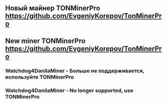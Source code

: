 ## Новый майнер TONMinerPro https://github.com/EvgeniyKorepov/TonMinerPro
## New miner TONMinerPro https://github.com/EvgeniyKorepov/TonMinerPro

### Watchdog4DanilaMiner - Больше не поддерживается, используйте TONMinerPro
### Watchdog4DanilaMiner - No longer supported, use TONMinerPro





